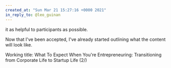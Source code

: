 ```yaml
---
created_at: "Sun Mar 21 15:27:16 +0000 2021"
in_reply_to: @leo_guinan
---
```


it as helpful to participants as possible. 

Now that I've been accepted, I've already started outlining what the content will look like.

Working title: What To Expect When You're Entrepreneuring: Transitioning from Corporate Life to Startup Life (2/)